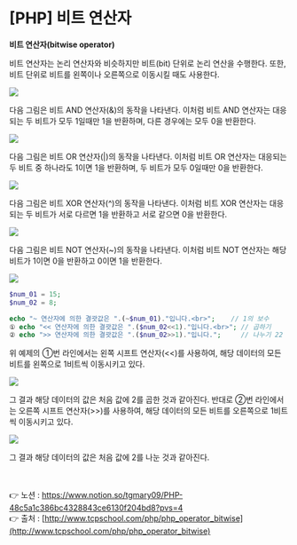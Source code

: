 # [PHP] 비트 연산자

**비트 연산자(bitwise operator)**

비트 연산자는 논리 연산자와 비슷하지만 비트(bit) 단위로 논리 연산을 수행한다.
또한, 비트 단위로 비트를 왼쪽이나 오른쪽으로 이동시킬 때도 사용한다.

<img src="https://s3.us-west-2.amazonaws.com/secure.notion-static.com/6910f445-c3c9-479a-964f-2402a0f41587/Untitled.png?X-Amz-Algorithm=AWS4-HMAC-SHA256&X-Amz-Content-Sha256=UNSIGNED-PAYLOAD&X-Amz-Credential=AKIAT73L2G45EIPT3X45%2F20230222%2Fus-west-2%2Fs3%2Faws4_request&X-Amz-Date=20230222T102202Z&X-Amz-Expires=86400&X-Amz-Signature=7fe99f00fd8770151a57c424b600508a6e1f45e9c0095bf5a62db75e25beeeef&X-Amz-SignedHeaders=host&response-content-disposition=filename%3D%22Untitled.png%22&x-id=GetObject">

다음 그림은 비트 AND 연산자(&)의 동작을 나타낸다.
이처럼 비트 AND 연산자는 대응되는 두 비트가 모두 1일때만 1을 반환하며, 
다른 경우에는 모두 0을 반환한다.

<img src="https://s3.us-west-2.amazonaws.com/secure.notion-static.com/a6a837ee-2f3a-46b5-9305-b98786edc9fc/Untitled.png?X-Amz-Algorithm=AWS4-HMAC-SHA256&X-Amz-Content-Sha256=UNSIGNED-PAYLOAD&X-Amz-Credential=AKIAT73L2G45EIPT3X45%2F20230222%2Fus-west-2%2Fs3%2Faws4_request&X-Amz-Date=20230222T102214Z&X-Amz-Expires=86400&X-Amz-Signature=86dd35af1bc4c26097c716b96603bb5167a090ca8f0e2221176e96ec3ba8e0fc&X-Amz-SignedHeaders=host&response-content-disposition=filename%3D%22Untitled.png%22&x-id=GetObject">

다음 그림은 비트 OR 연산자(|)의 동작을 나타낸다.
이처럼 비트 OR 연산자는 대응되는 두 비트 중 하나라도 1이면 1을 반환하며, 
두 비트가 모두 0일때만 0을 반환한다.

<img src="https://s3.us-west-2.amazonaws.com/secure.notion-static.com/487a8aec-e107-44d0-a690-d71ba79831f5/Untitled.png?X-Amz-Algorithm=AWS4-HMAC-SHA256&X-Amz-Content-Sha256=UNSIGNED-PAYLOAD&X-Amz-Credential=AKIAT73L2G45EIPT3X45%2F20230222%2Fus-west-2%2Fs3%2Faws4_request&X-Amz-Date=20230222T102231Z&X-Amz-Expires=86400&X-Amz-Signature=7a6a8c6d306d3a81133edda6b5543706a1d0de4a5a9621ccce86b732e50d8733&X-Amz-SignedHeaders=host&response-content-disposition=filename%3D%22Untitled.png%22&x-id=GetObject">

다음 그림은 비트 XOR 연산자(^)의 동작을 나타낸다.
이처럼 비트 XOR 연산자는 대응되는 두 비트가 서로 다르면 1을 반환하고 
서로 같으면 0을 반환한다.

<img src="https://s3.us-west-2.amazonaws.com/secure.notion-static.com/efde2479-799f-4291-a76c-4f5ce27af91e/Untitled.png?X-Amz-Algorithm=AWS4-HMAC-SHA256&X-Amz-Content-Sha256=UNSIGNED-PAYLOAD&X-Amz-Credential=AKIAT73L2G45EIPT3X45%2F20230222%2Fus-west-2%2Fs3%2Faws4_request&X-Amz-Date=20230222T102248Z&X-Amz-Expires=86400&X-Amz-Signature=0e253267e5dbe487d396f9762be3bb1255895fe7f9e4a92e91bd96358bf5ea7a&X-Amz-SignedHeaders=host&response-content-disposition=filename%3D%22Untitled.png%22&x-id=GetObject">

다음 그림은 비트 NOT 연산자(~)의 동작을 나타낸다.
이처럼 비트 NOT 연산자는 해당 비트가 1이면 0을 반환하고 0이면 1을 반환한다.

<img src="https://s3.us-west-2.amazonaws.com/secure.notion-static.com/4fa0607d-f1c1-42e1-9948-42c0abc0e35d/Untitled.png?X-Amz-Algorithm=AWS4-HMAC-SHA256&X-Amz-Content-Sha256=UNSIGNED-PAYLOAD&X-Amz-Credential=AKIAT73L2G45EIPT3X45%2F20230222%2Fus-west-2%2Fs3%2Faws4_request&X-Amz-Date=20230222T102300Z&X-Amz-Expires=86400&X-Amz-Signature=66716841caa5505e675684ec22ab629b8962f9868c5b8b3a612e46adb402b3f1&X-Amz-SignedHeaders=host&response-content-disposition=filename%3D%22Untitled.png%22&x-id=GetObject">

```php
$num_01 = 15;
$num_02 = 8;

echo "~ 연산자에 의한 결괏값은 ".(~$num_01)."입니다.<br>";    // 1의 보수
① echo "<< 연산자에 의한 결괏값은 ".($num_02<<1)."입니다.<br>"; // 곱하기 
② echo ">> 연산자에 의한 결괏값은 ".($num_02>>1)."입니다.";     // 나누기 22
```

위 예제의 ①번 라인에서는 왼쪽 시프트 연산자(<<)를 사용하여, 
해당 데이터의 모든 비트를 왼쪽으로 1비트씩 이동시키고 있다.

<img src="https://s3.us-west-2.amazonaws.com/secure.notion-static.com/43fbbdd8-af32-4ede-98df-9812eaa658fa/Untitled.png?X-Amz-Algorithm=AWS4-HMAC-SHA256&X-Amz-Content-Sha256=UNSIGNED-PAYLOAD&X-Amz-Credential=AKIAT73L2G45EIPT3X45%2F20230222%2Fus-west-2%2Fs3%2Faws4_request&X-Amz-Date=20230222T102316Z&X-Amz-Expires=86400&X-Amz-Signature=35eda7a873e1132541082475998c0f66cee6c02c6e77f791ff580f06b0170720&X-Amz-SignedHeaders=host&response-content-disposition=filename%3D%22Untitled.png%22&x-id=GetObject">

그 결과 해당 데이터의 값은 처음 값에 2를 곱한 것과 같아진다.
반대로 ②번 라인에서는 오른쪽 시프트 연산자(>>)를 사용하여, 
해당 데이터의 모든 비트를 오른쪽으로 1비트씩 이동시키고 있다.

<img src="https://s3.us-west-2.amazonaws.com/secure.notion-static.com/c7eaa044-39dd-4472-b237-ea60d09f2e54/Untitled.png?X-Amz-Algorithm=AWS4-HMAC-SHA256&X-Amz-Content-Sha256=UNSIGNED-PAYLOAD&X-Amz-Credential=AKIAT73L2G45EIPT3X45%2F20230222%2Fus-west-2%2Fs3%2Faws4_request&X-Amz-Date=20230222T102328Z&X-Amz-Expires=86400&X-Amz-Signature=e0f0bbf8e7f5b6074367b8bd0ae2b8c4e8e75a33da87f9f5bd86838f0b3ea7aa&X-Amz-SignedHeaders=host&response-content-disposition=filename%3D%22Untitled.png%22&x-id=GetObject">

그 결과 해당 데이터의 값은 처음 값에 2를 나눈 것과 같아진다.

<br><br>
👉 노션 : https://www.notion.so/tgmary09/PHP-48c5a1c386bc4328843ce6130f204bd8?pvs=4
<br>
👉 출처 : [http://www.tcpschool.com/php/php_operator_bitwise](http://www.tcpschool.com/php/php_operator_bitwise)
